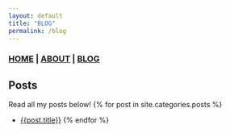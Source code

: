 ```yaml
---
layout: default
title: "BLOG"
permalink: /blog
---
```


### [HOME](./) | [ABOUT](/about) | [BLOG](/blog)
## Posts
Read all my posts below!
{% for post in site.categories.posts %}
  - [{{post.title}}]({{post.url}})
{% endfor %}

